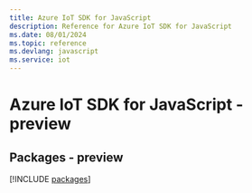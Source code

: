 ```yaml
---
title: Azure IoT SDK for JavaScript
description: Reference for Azure IoT SDK for JavaScript
ms.date: 08/01/2024
ms.topic: reference
ms.devlang: javascript
ms.service: iot
---
```

# Azure IoT SDK for JavaScript - preview
## Packages - preview
[!INCLUDE [packages](iot-index.md)]